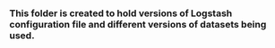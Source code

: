 ### This folder is created to hold versions of Logstash configuration file and different versions of datasets being used.
